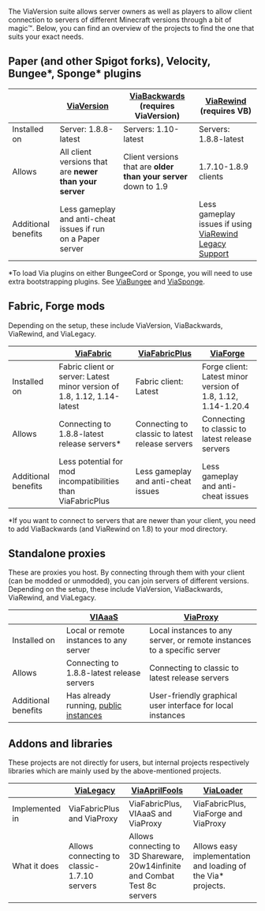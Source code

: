 The ViaVersion suite allows server owners as well as players to allow client connection to servers of different
Minecraft versions through a bit of magic:tm:. Below, you can find an overview of the projects to find the one that
suits your exact needs.

## Paper (and other Spigot forks), Velocity, Bungee*, Sponge* plugins

|                     | [ViaVersion](https://github.com/ViaVersion/ViaVersion)       | [ViaBackwards](https://github.com/ViaVersion/ViaBackwards) (requires ViaVersion) | [ViaRewind](https://github.com/ViaVersion/ViaRewind) (requires VB)                                               |
|---------------------|--------------------------------------------------------------|----------------------------------------------------------------------------------|------------------------------------------------------------------------------------------------------------------|
| Installed on        | Server: 1.8.8-latest                                         | Servers: 1.10-latest                                                             | Servers: 1.8.8-latest                                                                                            |
| Allows              | All client versions that are **newer than your server**      | Client versions that are **older than your server** down to 1.9                  | 1.7.10-1.8.9 clients                                                                                             |
| Additional benefits | Less gameplay and anti-cheat issues if run on a Paper server |                                                                                  | Less gameplay issues if using [ViaRewind Legacy Support](https://github.com/ViaVersion/ViaRewind-Legacy-Support) |

*To load Via plugins on either BungeeCord or Sponge, you will need to use extra bootstrapping plugins. See [ViaBungee](https://github.com/ViaVersion/ViaBungee) and [ViaSponge](https://github.com/ViaVersion/ViaSponge).

## Fabric, Forge mods

Depending on the setup, these include ViaVersion, ViaBackwards, ViaRewind, and ViaLegacy.

|                     | [ViaFabric](https://github.com/ViaVersion/ViaFabric)                    | [ViaFabricPlus](https://github.com/ViaVersion/ViaFabricPlus) | [ViaForge](https://github.com/ViaVersion/ViaForge)           |
|---------------------|-------------------------------------------------------------------------|--------------------------------------------------------------|--------------------------------------------------------------|
| Installed on        | Fabric client or server: Latest minor version of 1.8, 1.12, 1.14-latest | Fabric client: Latest                                        | Forge client: Latest minor version of 1.8, 1.12, 1.14-1.20.4 |
| Allows              | Connecting to 1.8.8-latest release servers*                             | Connecting to classic to latest release servers              | Connecting to classic to latest release servers              |
| Additional benefits | Less potential for mod incompatibilities than ViaFabricPlus             | Less gameplay and anti-cheat issues                          | Less gameplay and anti-cheat issues                          |

*If you want to connect to servers that are newer than your client, you need to add ViaBackwards (and ViaRewind on 1.8)
to your mod directory.

## Standalone proxies

These are proxies you host. By connecting through them with your client (can be modded or unmodded), you can join
servers of different versions. Depending on the setup, these include ViaVersion, ViaBackwards, ViaRewind, and ViaLegacy.

|                     | [VIAaaS](https://github.com/ViaVersion/VIAaaS)                                                              | [ViaProxy](https://github.com/ViaVersion/ViaProxy)                      |
|---------------------|-------------------------------------------------------------------------------------------------------------|-------------------------------------------------------------------------|
| Installed on        | Local or remote instances to any server                                                                     | Local instances to any server, or remote instances to a specific server |
| Allows              | Connecting to 1.8.8-latest release servers                                                                  | Connecting to classic to latest release servers                         |
| Additional benefits | Has already running, [public instances](https://github.com/ViaVersion/VIAaaS/wiki/List-of-Public-Instances) | User-friendly graphical user interface for local instances              |

## Addons and libraries

These projects are not directly for users, but internal projects respectively libraries which are mainly used by the above-mentioned projects.

|                | [ViaLegacy](https://github.com/ViaVersion/ViaLegacy) | [ViaAprilFools](https://github.com/ViaVersion/ViaAprilFools)                | [ViaLoader](https://github.com/ViaVersion/ViaLoader)         |
|----------------|------------------------------------------------------|-----------------------------------------------------------------------------|--------------------------------------------------------------|
| Implemented in | ViaFabricPlus and ViaProxy                           | ViaFabricPlus, VIAaaS and ViaProxy                                          | ViaFabricPlus, ViaForge and ViaProxy                         |
| What it does   | Allows connecting to classic-1.7.10 servers          | Allows connecting to 3D Shareware, 20w14infinite and Combat Test 8c servers | Allows easy implementation and loading of the Via* projects. |
